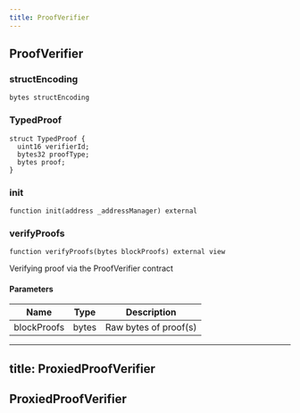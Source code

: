 ```yaml
---
title: ProofVerifier
---
```


## ProofVerifier

### structEncoding

```solidity
bytes structEncoding
```

### TypedProof

```solidity
struct TypedProof {
  uint16 verifierId;
  bytes32 proofType;
  bytes proof;
}
```

### init

```solidity
function init(address _addressManager) external
```

### verifyProofs

```solidity
function verifyProofs(bytes blockProofs) external view
```

Verifying proof via the ProofVerifier contract

#### Parameters

| Name        | Type  | Description           |
| ----------- | ----- | --------------------- |
| blockProofs | bytes | Raw bytes of proof(s) |

---

## title: ProxiedProofVerifier

## ProxiedProofVerifier
